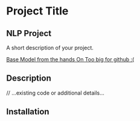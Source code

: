 # Project Title

## NLP Project

 A short description of your project.

 [Base Model from the hands On Too big for github :(](https://drive.google.com/drive/folders/1QOGnNc97Jd37fKoJOo1enB9T5uPgd9TO?usp=sharing)

## Description

 // ...existing code or additional details...

## Installation
